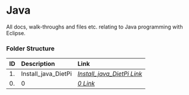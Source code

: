 # Java
All docs, walk-throughs and files etc. relating to Java programming with Eclipse.

### Folder Structure

|ID|Description|Link|
| :------------| :------------ | :------------ |
|1.|Install_java_DietPi|*[Install_java_DietPi Link](https://github.com/Cale-Torino/Little_Apps/tree/main/3.%20Java/1.%20Install_java_DietPi)*|
|0.|0|*[0 Link](0)*|
